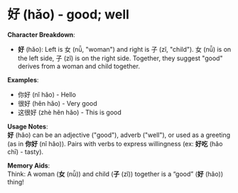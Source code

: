 # **好 (hǎo) - good; well**

**Character Breakdown**:  
- **好** (hǎo): Left is 女 (nǚ, "woman") and right is 子 (zǐ, "child"). 女 (nǚ) is on the left side, 子 (zǐ) is on the right side. Together, they suggest "good" derives from a woman and child together.

**Examples**:  
- 你好 (nǐ hǎo) - Hello  
- 很好 (hěn hǎo) - Very good  
- 这很好 (zhè hěn hǎo) - This is good

**Usage Notes**:  
**好** (hǎo) can be an adjective ("good"), adverb ("well"), or used as a greeting (as in **你好** (nǐ hǎo)). Pairs with verbs to express willingness (ex: **好吃** (hǎo chī) - tasty).

**Memory Aids**:  
Think: A woman (**女** (nǚ)) and child (**子** (zǐ)) together is a “good” (**好** (hǎo)) thing!